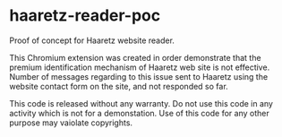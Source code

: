 haaretz-reader-poc
==================

Proof of concept for Haaretz website reader.

This Chromium extension was created in order demonstrate that the premium identification mechanism of Haaretz web site is not effective.
Number of messages regarding to this issue sent to Haaretz using the website contact form on the site, and not responded so far.

This code is released without any warranty.
Do not use this code in any activity which is not for a demonstation.
Use of this code for any other purpose may vaiolate copyrights.

